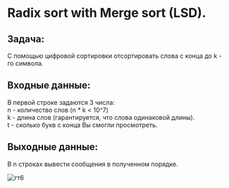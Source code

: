# Radix sort with Merge sort (LSD).
## Задача: 
С помощью цифровой сортировки отсортировать слова с конца до k - го символа. 
## Входные данные: 
В первой строке задаются 3 числа:  
n - количество слов (n * k < 10^7)  
k - длина слов (гарантируется, что слова одинаковой длины).  
t -  сколько букв с конца Вы смогли просмотреть.
## Выходные данные: 
В n строках вывести сообщения в полученном порядке.

![гт6](https://github.com/user-attachments/assets/2cfc5db4-319c-4603-87dc-8efa1e5fb299)

